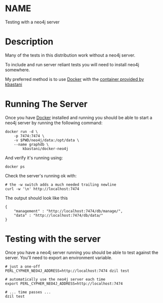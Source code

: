 # NAME

Testing with a neo4j server

# Description

Many of the tests in this distribution work without a neo4j server.

To include and run server reliant tests you will need to install neo4j
somewhere.

My preferred method is to use [Docker](https://www.docker.com/whatisdocker)
with the [container provided by kbastani](https://github.com/kbastani/docker-neo4j)

# Running The Server

Once you have [Docker](https://www.docker.com/whatisdocker) installed and
running you should be able to start a neo4j server by running the following
command:

    docker run -d \
        -p 7474:7474 \
        -v $PWD/neo4j/data:/opt/data \
        --name graphdb \
            kbastani/docker-neo4j

And verify it's running using:

    docker ps

Check the server's running ok with:

    # the -w switch adds a much needed trailing newline
    curl -w '\n' http://localhost:7474

The output should look like this

    {
        "management" : "http://localhost:7474/db/manage/",
        "data" : "http://localhost:7474/db/data/"
    }

# Testing with the server

Once you have a neo4j server running you should be able to test against the
server.
You'll need to export an environment variable.

    # just a one-off
    PERL_CYPHER_NEO4J_ADDRESS=http://localhost:7474 dzil test

    # automatically use the neo4j server each time
    export PERL_CYPHER_NEO4J_ADDRESS=http://localhost:7474

    # ... time passes ...
    dzil test
